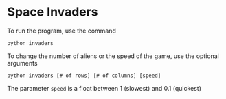 # Space Invaders
To run the program, use the command
```
python invaders
```
To change the number of aliens or the speed of the game, use the optional arguments
```
python invaders [# of rows] [# of columns] [speed]
```
The parameter `speed` is a float between 1 (slowest) and 0.1 (quickest)

